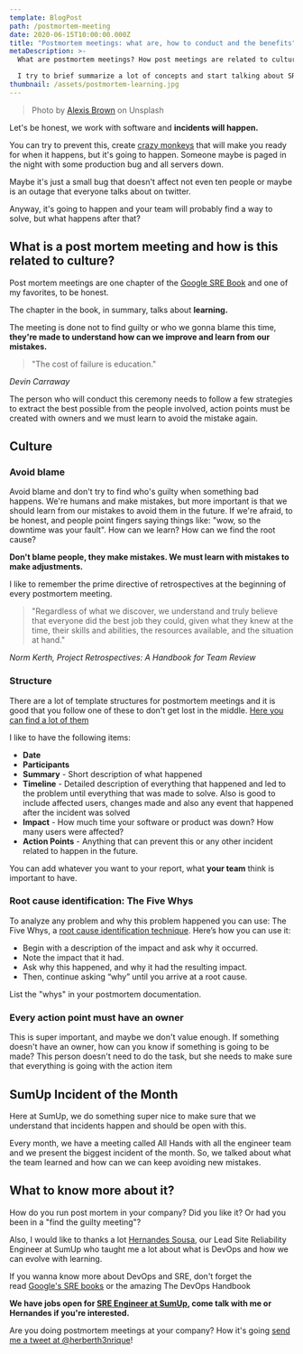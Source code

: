 ```yaml
---
template: BlogPost
path: /postmortem-meeting
date: 2020-06-15T10:00:00.000Z
title: "Postmortem meetings: what are, how to conduct and the benefits"
metaDescription: >-
  What are postmortem meetings? How post meetings are related to culture and DevOps?

  I try to brief summarize a lot of concepts and start talking about SRE and DevOps with the postmortem that must occur after every incident!
thumbnail: /assets/postmortem-learning.jpg
---
```


> Photo by [Alexis Brown](https://unsplash.com/@alexisrbrown) on Unsplash

Let's be honest, we work with software and **incidents will happen.**

You can try to prevent this, create [crazy monkeys](https://github.com/Netflix/chaosmonkey) that will make you ready for when it happens, but it's going to happen. Someone maybe is paged in the night with some production bug and all servers down.

Maybe it's just a small bug that doesn't affect not even ten people or maybe is an outage that everyone talks about on twitter.

Anyway, it's going to happen and your team will probably find a way to solve, but what happens after that?

## What is a post mortem meeting and how is this related to culture?

Post mortem meetings are one chapter of the [Google SRE Book](https://landing.google.com/sre/sre-book/chapters/postmortem-culture/) and one of my favorites, to be honest.

The chapter in the book, in summary, talks about **learning.**

The meeting is done not to find guilty or who we gonna blame this time, **they're made to understand how can we improve and learn from our mistakes.**

> "The cost of failure is education."

_Devin Carraway_

The person who will conduct this ceremony needs to follow a few strategies to extract the best possible from the people involved, action points must be created with owners and we must learn to avoid the mistake again.

## Culture

### Avoid blame

Avoid blame and don't try to find who's guilty when something bad happens. We're humans and make mistakes, but more important is that we should learn from our mistakes to avoid them in the future. If we're afraid, to be honest, and people point fingers saying things like: "wow, so the downtime was your fault". How can we learn? How can we find the root cause?

**Don't blame people, they make mistakes. We must learn with mistakes to make adjustments.**

I like to remember the prime directive of retrospectives at the beginning of every postmortem meeting.

> "Regardless of what we discover, we understand and truly believe that everyone did the best job they could, given what they knew at the time, their skills and abilities, the resources available, and the situation at hand."

_Norm Kerth, Project Retrospectives: A Handbook for Team Review_

### Structure

There are a lot of template structures for postmortem meetings and it is good that you follow one of these to don't get lost in the middle. [Here you can find a lot of them](https://github.com/dastergon/postmortem-templates)

I like to have the following items:

- **Date**
- **Participants**
- **Summary** - Short description of what happened
- **Timeline** - Detailed description of everything that happened and led to the problem until everything that was made to solve. Also is good to include affected users, changes made and also any event that happened after the incident was solved
- **Impact** - How much time your software or product was down? How many users were affected?
- **Action Points** - Anything that can prevent this or any other incident related to happen in the future.

You can add whatever you want to your report, what **your team** think is important to have.

### **Root cause identification: The Five Whys**

To analyze any problem and why this problem happened you can use: The Five Whys, a [root cause identification technique](https://www.atlassian.com/team-playbook/plays/5-whys). Here’s how you can use it:

- Begin with a description of the impact and ask why it occurred.
- Note the impact that it had.
- Ask why this happened, and why it had the resulting impact.
- Then, continue asking “why” until you arrive at a root cause.

List the "whys" in your postmortem documentation.

### Every action point must have an owner

This is super important, and maybe we don't value enough. If something doesn't have an owner, how can you know if something is going to be made? This person doesn't need to do the task, but she needs to make sure that everything is going with the action item

## SumUp Incident of the Month

Here at SumUp, we do something super nice to make sure that we understand that incidents happen and should be open with this.

Every month, we have a meeting called All Hands with all the engineer team and we present the biggest incident of the month. So, we talked about what the team learned and how can we can keep avoiding new mistakes.

## What to know more about it?

How do you run post mortem in your company? Did you like it? Or had you been in a "find the guilty meeting"?

Also, I would like to thanks a lot [Hernandes Sousa](https://twitter.com/hernandes), our Lead Site Reliability Engineer at SumUp who taught me a lot about what is DevOps and how we can evolve with learning.

If you wanna know more about DevOps and SRE, don't forget the read [Google's SRE books](https://landing.google.com/sre/books/) or the amazing The DevOps Handbook

**We have jobs open for [SRE Engineer at SumUp](https://sumup.com/careers/positions/s%c3%a3o-paulo-brazil/engineering/devops-engineer/4515680002/), come talk with me or Hernandes if you're interested.**

Are you doing postmortem meetings at your company? How it's going [send me a tweet at @herberth3nrique](https://twitter.com/herberth3nrique)!
